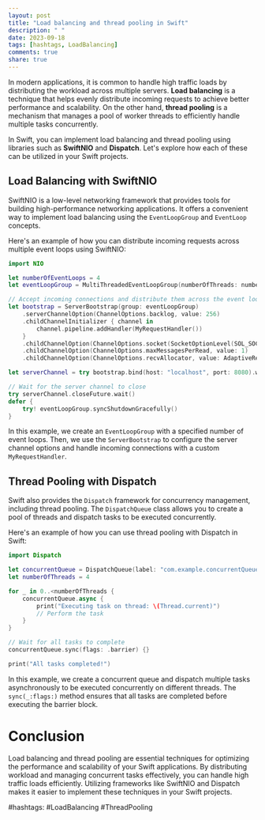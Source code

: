 ```yaml
---
layout: post
title: "Load balancing and thread pooling in Swift"
description: " "
date: 2023-09-18
tags: [hashtags, LoadBalancing]
comments: true
share: true
---
```


In modern applications, it is common to handle high traffic loads by distributing the workload across multiple servers. **Load balancing** is a technique that helps evenly distribute incoming requests to achieve better performance and scalability. On the other hand, **thread pooling** is a mechanism that manages a pool of worker threads to efficiently handle multiple tasks concurrently.

In Swift, you can implement load balancing and thread pooling using libraries such as **SwiftNIO** and **Dispatch**. Let's explore how each of these can be utilized in your Swift projects.

## Load Balancing with SwiftNIO

SwiftNIO is a low-level networking framework that provides tools for building high-performance networking applications. It offers a convenient way to implement load balancing using the `EventLoopGroup` and `EventLoop` concepts.

Here's an example of how you can distribute incoming requests across multiple event loops using SwiftNIO:

```swift
import NIO

let numberOfEventLoops = 4
let eventLoopGroup = MultiThreadedEventLoopGroup(numberOfThreads: numberOfEventLoops)

// Accept incoming connections and distribute them across the event loops
let bootstrap = ServerBootstrap(group: eventLoopGroup)
    .serverChannelOption(ChannelOptions.backlog, value: 256)
    .childChannelInitializer { channel in
        channel.pipeline.addHandler(MyRequestHandler())
    }
    .childChannelOption(ChannelOptions.socket(SocketOptionLevel(SOL_SOCKET), SO_REUSEADDR), value: 1)
    .childChannelOption(ChannelOptions.maxMessagesPerRead, value: 1)
    .childChannelOption(ChannelOptions.recvAllocator, value: AdaptiveRecvByteBufferAllocator())

let serverChannel = try bootstrap.bind(host: "localhost", port: 8080).wait()

// Wait for the server channel to close
try serverChannel.closeFuture.wait()
defer {
    try! eventLoopGroup.syncShutdownGracefully()
}
```

In this example, we create an `EventLoopGroup` with a specified number of event loops. Then, we use the `ServerBootstrap` to configure the server channel options and handle incoming connections with a custom `MyRequestHandler`.

## Thread Pooling with Dispatch

Swift also provides the `Dispatch` framework for concurrency management, including thread pooling. The `DispatchQueue` class allows you to create a pool of threads and dispatch tasks to be executed concurrently.

Here's an example of how you can use thread pooling with Dispatch in Swift:

```swift
import Dispatch

let concurrentQueue = DispatchQueue(label: "com.example.concurrentQueue", attributes: .concurrent)
let numberOfThreads = 4

for _ in 0..<numberOfThreads {
    concurrentQueue.async {
        print("Executing task on thread: \(Thread.current)")
        // Perform the task
    }
}

// Wait for all tasks to complete
concurrentQueue.sync(flags: .barrier) {}

print("All tasks completed!")
```

In this example, we create a concurrent queue and dispatch multiple tasks asynchronously to be executed concurrently on different threads. The `sync(_:flags:)` method ensures that all tasks are completed before executing the barrier block.

# Conclusion

Load balancing and thread pooling are essential techniques for optimizing the performance and scalability of your Swift applications. By distributing workload and managing concurrent tasks effectively, you can handle high traffic loads efficiently. Utilizing frameworks like SwiftNIO and Dispatch makes it easier to implement these techniques in your Swift projects.

#hashtags: #LoadBalancing #ThreadPooling